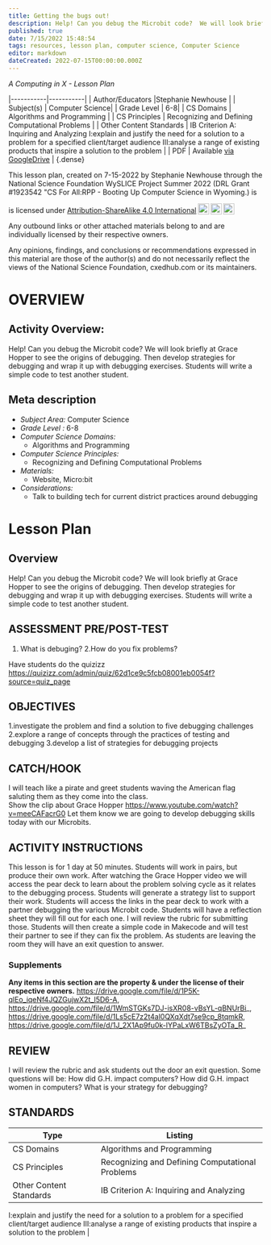 ```yaml
---
title: Getting the bugs out!
description: Help! Can you debug the Microbit code?  We will look briefly at Grace Hopper to see the origins of debugging.  Then develop strategies for debugging and wrap it up with debugging exercises.  Students will write a simple code to test another student.
published: true
date: 7/15/2022 15:48:54
tags: resources, lesson plan, computer science, Computer Science 
editor: markdown
dateCreated: 2022-07-15T00:00:00.000Z
---
```

*A Computing in X - Lesson Plan*

|-----------|-----------|
| Author/Educators |Stephanie Newhouse |
| Subject(s) | Computer Science|
| Grade Level | 6-8|
| CS Domains | Algorithms and Programming |
| CS Principles | Recognizing and Defining Computational Problems |
| Other Content Standards | IB Criterion A: Inquiring and Analyzing
I:explain and justify the need for a solution to a problem for a specified
client/target audience
III:analyse a range of existing products that inspire a solution to the problem | 
| PDF | Available [via GoogleDrive](https://drive.google.com/open?id=1Mz7Wk2OufZbYs8wmBzs6ddHfvDpNXOfA) |
{.dense}






This lesson plan, created on 7-15-2022 by Stephanie Newhouse through the National Science Foundation WySLICE Project Summer 2022 (DRL Grant #1923542 "CS For All:RPP - Booting Up Computer Science in Wyoming.) is  <p xmlns:cc="http://creativecommons.org/ns#" >  is licensed under <a href="http://creativecommons.org/licenses/by-sa/4.0/?ref=chooser-v1" target="_blank" rel="license noopener noreferrer" style="display:inline-block;">Attribution-ShareAlike 4.0 International<img style="height:22px!important;margin-left:3px;vertical-align:text-bottom;" src="https://mirrors.creativecommons.org/presskit/icons/cc.svg?ref=chooser-v1"><img style="height:22px!important;margin-left:3px;vertical-align:text-bottom;" src="https://mirrors.creativecommons.org/presskit/icons/by.svg?ref=chooser-v1"><img style="height:22px!important;margin-left:3px;vertical-align:text-bottom;" src="https://mirrors.creativecommons.org/presskit/icons/sa.svg?ref=chooser-v1"></a></p>


Any outbound links or other attached materials belong to and are individually licensed by their respective owners. 


Any opinions, findings, and conclusions or recommendations expressed in this material are those of the author(s) and do not necessarily reflect the views of the National Science Foundation, cxedhub.com or its maintainers.


# OVERVIEW
## Activity Overview:  
Help! Can you debug the Microbit code?  We will look briefly at Grace Hopper to see the origins of debugging.  Then develop strategies for debugging and wrap it up with debugging exercises.  Students will write a simple code to test another student.
## Meta description
+ *Subject Area:* Computer Science 
+ *Grade Level :* 6-8 
+ *Computer Science Domains:*
   + Algorithms and Programming
+ *Computer Science Principles:*
   + Recognizing and Defining Computational Problems
+ *Materials:* 
   + Website, Micro:bit
+ *Considerations:*
   + Talk to building tech for current district practices around debugging


# Lesson Plan
## Overview
Help! Can you debug the Microbit code?  We will look briefly at Grace Hopper to see the origins of debugging.  Then develop strategies for debugging and wrap it up with debugging exercises.  Students will write a simple code to test another student.
## ASSESSMENT PRE/POST-TEST
1. What is debuging?
2.How do you fix problems?


Have students do the quizizz
https://quizizz.com/admin/quiz/62d1ce9c5fcb08001eb0054f?source=quiz_page
## OBJECTIVES
1.investigate the problem and find a solution to five debugging challenges
2.explore a range of concepts through the practices of testing and debugging
3.develop a list of strategies for debugging projects


## CATCH/HOOK
I will teach like a pirate and greet students waving the American flag saluting them as they come into the class.  
Show the clip about Grace Hopper https://www.youtube.com/watch?v=meeCAFacrG0
Let them know we are going to develop debugging skills today with our Microbits.


## ACTIVITY INSTRUCTIONS
This lesson is for 1 day at 50 minutes.  Students will work in pairs, but produce their own work.  After watching the Grace Hopper video we will access the pear deck to learn about the problem solving cycle as it relates to the debugging process.  Students will generate a strategy list to support their work.  Students will access the links in the pear deck to work with a partner debugging the various Microbit code.  Students will have a reflection sheet they will fill out for each one.  I will review the rubric for submitting those.  Students will then create a simple code in Makecode and will test their partner to see if they can fix the problem.  As students are leaving the room they will have an exit question to answer.


### Supplements
**Any items in this section are the property & under the license of their respective owners.**
https://drive.google.com/file/d/1P5K-qlEo_iqeNf4JQZGujwX2t_l5D6-A, https://drive.google.com/file/d/1WmSTGKs7DJ-isXR08-vBsYL-qBNUrBi_, https://drive.google.com/file/d/1Ls5cE7z2t4al0QXqXdt7se9cp_8tqmkR, https://drive.google.com/file/d/1J_2X1Ap9fu0k-lYPaLxW6TBsZyOTa_R_




## REVIEW
I will review the rubric and ask students out the door an exit question.  Some questions will be: How did G.H. impact computers?  How did G.H. impact women in computers?  What is your strategy for debugging?
## STANDARDS        
| Type | Listing | 
|-----------|-----------|
| CS Domains  | Algorithms and Programming|
| CS Principles   | Recognizing and Defining Computational Problems|
| Other Content Standards | IB Criterion A: Inquiring and Analyzing
I:explain and justify the need for a solution to a problem for a specified
client/target audience
III:analyse a range of existing products that inspire a solution to the problem  |